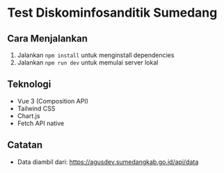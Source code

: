 # Test Diskominfosanditik Sumedang

## Cara Menjalankan

1. Jalankan `npm install` untuk menginstall dependencies
2. Jalankan `npm run dev` untuk memulai server lokal

## Teknologi
- Vue 3 (Composition API)
- Tailwind CSS
- Chart.js
- Fetch API native

## Catatan
- Data diambil dari: https://agusdev.sumedangkab.go.id/api/data
